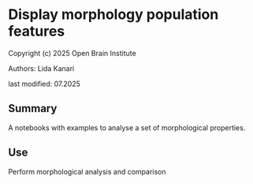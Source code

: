 # Display morphology population features
Copyright (c) 2025 Open Brain Institute

Authors: Lida Kanari

last modified: 07.2025

## Summary
A notebooks with examples to analyse a set of morphological properties.

## Use
Perform morphological analysis and comparison